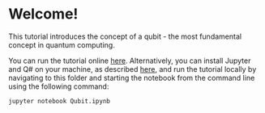 # Welcome!

This tutorial introduces the concept of a qubit - the most fundamental concept in quantum computing.

You can run the tutorial online [here](https://mybinder.org/v2/gh/Microsoft/QuantumKatas/main?filepath=tutorials/Qubit/Qubit.ipynb).
Alternatively, you can install Jupyter and Q# on your machine, as described [here](https://docs.microsoft.com/azure/quantum/install-jupyter-qdk), and run the tutorial locally by navigating to this folder and starting the notebook from the command line using the following command:

    jupyter notebook Qubit.ipynb
